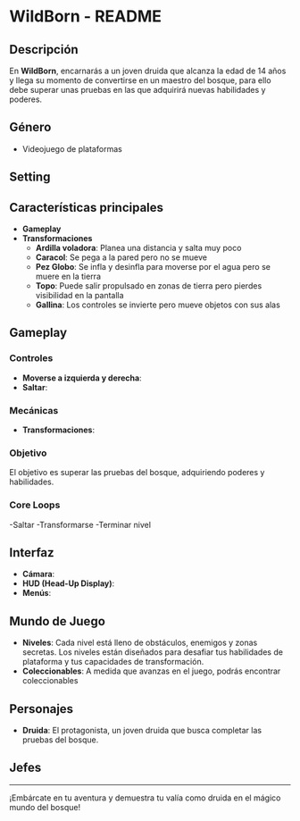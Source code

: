# WildBorn - README

## Descripción
En **WildBorn**, encarnarás a un joven druida que alcanza la edad de 14 años y llega su momento de convertirse en un maestro del bosque, para ello debe superar unas pruebas en las que adquirirá nuevas habilidades y poderes.

## Género
- Videojuego de plataformas

## Setting


## Características principales
- **Gameplay**
- **Transformaciones**
  - **Ardilla voladora**: Planea una distancia y salta muy poco
  - **Caracol**: Se pega a la pared pero no se mueve
  - **Pez Globo**: Se infla y desinfla para moverse por el agua pero se muere en la tierra
  - **Topo**: Puede salir propulsado en zonas de tierra pero pierdes visibilidad en la pantalla
  - **Gallina**: Los controles se invierte pero mueve objetos con sus alas
  
## Gameplay
### Controles
- **Moverse a izquierda y derecha**:
- **Saltar**: 

### Mecánicas
- **Transformaciones**: 
### Objetivo
El objetivo es superar las pruebas del bosque, adquiriendo poderes y habilidades.

### Core Loops

-Saltar
-Transformarse
-Terminar nivel

## Interfaz
- **Cámara**: 
- **HUD (Head-Up Display)**:
- **Menús**: 

## Mundo de Juego
- **Niveles**: Cada nivel está lleno de obstáculos, enemigos y zonas secretas. Los niveles están diseñados para desafiar tus habilidades de plataforma y tus capacidades de transformación.
- **Coleccionables**: A medida que avanzas en el juego, podrás encontrar coleccionables

## Personajes
- **Druida**: El protagonista, un joven druida que busca completar las pruebas del bosque.
## Jefes
---

¡Embárcate en tu aventura y demuestra tu valía como druida en el mágico mundo del bosque!
